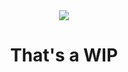 <div align=center>
  <img src='https://external-content.duckduckgo.com/iu/?u=https%3A%2F%2Fmedia1.tenor.com%2Fimages%2Fdbf00d06011571a9a54328a8df19d4bf%2Ftenor.gif%3Fitemid%3D4478686&f=1&nofb=1&ipt=62b87ca77bbd1d3b99eae2b9a872452a099467c2031359e7b531b38e563dceb1&ipo=images'>
  
  # That's a WIP
</div>
